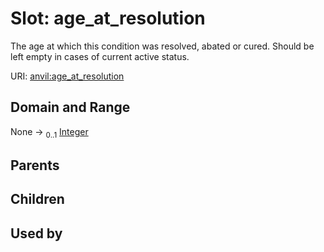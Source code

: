 
# Slot: age_at_resolution

The age at which this condition was resolved, abated or cured. Should be left empty in cases of current active status.

URI: [anvil:age_at_resolution](https://anvilproject.org/acr-harmonized-data-model/age_at_resolution)


## Domain and Range

None &#8594;  <sub>0..1</sub> [Integer](types/Integer.md)

## Parents


## Children


## Used by

